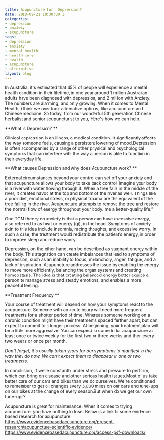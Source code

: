```yaml
---
title: Acupuncture for  Depression?
date: 2018-09-21 10:30:00 Z
categories:
- depression
- anxiety
- acupuncture
tags:
- depression
- anxiety
- mental health
- health care
- health
- acupuncture
- alternative
layout: blog
---
```


In Australia, it's estimated that 45% of people will experience a mental health condition in their lifetime, in one year around 1 million Australian adults have been diagnosed with depression, and 2 million with Anxiety. The numbers are alarming, and only growing. When it comes to Mental Health, i think we over look alternative options, like acupuncture and Chinese medicine. So today, from our wonderful 5th generation Chinese herbalist and senior acupuncturist to you, Here's how we can help. 

**What is Depression? **

Clinical depression is an illness, a medical condition. It significantly affects the way someone feels, causing a persistent lowering of mood.Depression is often accompanied by a range of other physical and psychological symptoms that can interfere with the way a person is able to function in their everyday life.

**What causes Depression and why does Acupuncture work? **

External circumstances beyond your control can set off your anxiety and that acupuncture allows your body to take back control. Imagine your body is a river with water flowing through it. When a tree falls in the middle of the river, it creates havoc at the top and bottom of the river as well. Things like a poor diet, emotional stress, or physical trauma are the equivalent of the tree falling in the river. Acupuncture attempts to remove the tree and restore the normal flow of energy throughout your body. me a better-quality life.”

One TCM theory on anxiety is that a person can have excessive energy, also referred to as heat or energy (qi), in the head. Symptoms of anxiety akin to this idea include insomnia, racing thoughts, and excessive worry. In such a case, the treatment would redistribute the patient’s energy, in order to improve sleep and reduce worry.

Depression, on the other hand, can be described as stagnant energy within the body. This stagnation can create imbalances that lead to symptoms of depression, such as an inability to focus, melancholy, anger, fatigue, and a lack of inspiration. Acupuncture addresses the issue by enabling the energy to move more efficiently, balancing the organ systems and creating homeostasis. The idea is that creating balanced energy better equips a person to manage stress and steady emotions, and enables a more peaceful feeling.

**Treatment Frequency **

Your course of treatment will depend on how your symptoms react to the acupuncture. Someone with an acute injury will need more frequent treatments for a shorter period of time. Whereas someone working on a chronic condition might have their treatments spaced further apart, but can expect to commit to a longer process. At beginning, your treatment plan will be a little more aggressive. You can expect to come in for acupuncture at least once or twice weekly for the first two or three weeks and then every two weeks or once per month.

*Don't forget, it's usually taken years for our symptoms to manifest in the way they do now. We can't expect them to disappear in one or two treatments.*

In conclusion, If we’re constantly under stress and pressure to perform, which can bring on disease and other serious health issues.Most of us take better care of our cars and bikes than we do ourselves. We're conditioned to remember to get oil changes every 3,000 miles on our cars and tune-ups on our bikes at the change of every season.But when do we get our own tune-ups?

Acupuncture is great for maintenance. When it comes to trying acupuncture, you have nothing to lose. Below is a link to some evidence based research for acupuncture https://www.evidencebasedacupuncture.org/present-research/acupuncture-scientific-evidence/
https://www.evidencebasedacupuncture.org/access-pdf-downloads/